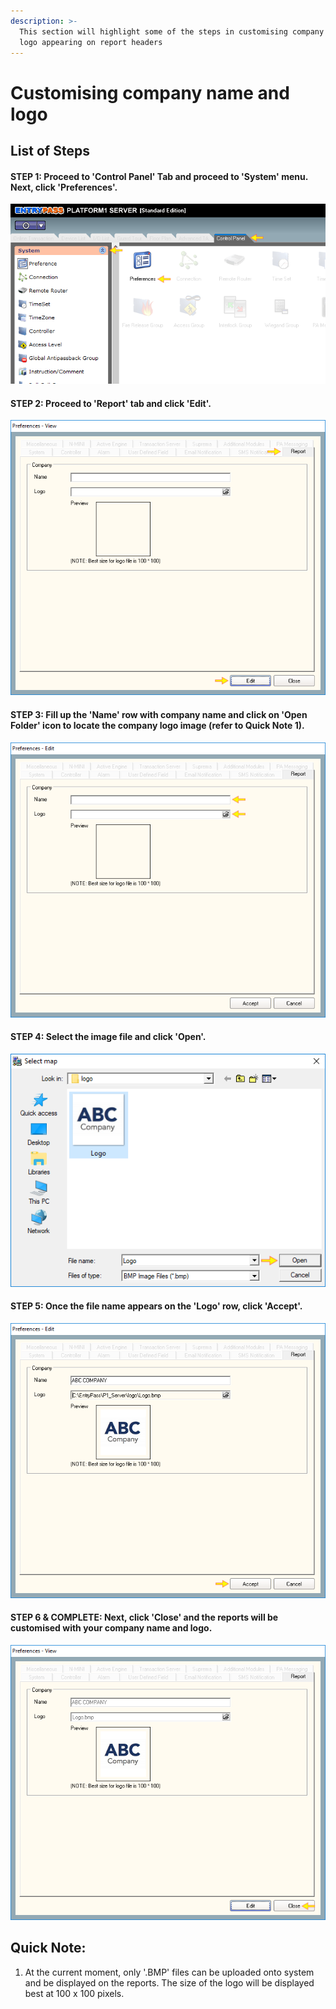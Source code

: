 ```yaml
---
description: >-
  This section will highlight some of the steps in customising company name and
  logo appearing on report headers
---
```


# Customising company name and logo

## List of Steps

#### STEP 1: Proceed to 'Control Panel' Tab and proceed to 'System' menu. Next, click 'Preferences'. 

![](../.gitbook/assets/untitled1%20%2821%29.png)



#### STEP 2: Proceed to 'Report' tab and click 'Edit'. 

![](../.gitbook/assets/untitled2%20%2818%29.png)



#### STEP 3: Fill up the 'Name' row with company name and click on 'Open Folder' icon to locate the company logo image \(refer to Quick Note 1\).

![](../.gitbook/assets/untitled3%20%2825%29.png)



#### STEP 4: Select the image file and click 'Open'. 

![](../.gitbook/assets/untitled4%20%2810%29.png)



#### STEP 5: Once the file name appears on the 'Logo' row, click 'Accept'. 

![](../.gitbook/assets/untitled5%20%2827%29.png)



#### STEP 6 & COMPLETE: Next, click 'Close' and the reports will be customised with your company name and logo.

![](../.gitbook/assets/untitled6%20%282%29.png)

## Quick Note:

1. At the current moment, only '.BMP' files can be uploaded onto system and be displayed on the reports. The size of the logo will be displayed best at 100 x 100 pixels. 

